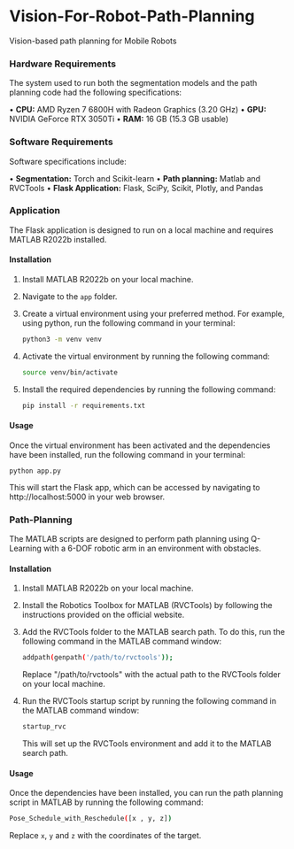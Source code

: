 # Vision-For-Robot-Path-Planning
Vision-based path planning for Mobile Robots

### Hardware Requirements
The system used to run both the segmentation models and the path planning code had the following specifications:

• **CPU:** AMD Ryzen 7 6800H with Radeon Graphics (3.20 GHz)
• **GPU:** NVIDIA GeForce RTX 3050Ti
• **RAM:** 16 GB (15.3 GB usable)


### Software Requirements
Software specifications include:

• **Segmentation:** Torch and Scikit-learn
• **Path planning:** Matlab and RVCTools
• **Flask Application:** Flask, SciPy, Scikit, Plotly, and Pandas

### Application
The Flask application is designed to run on a local machine and requires MATLAB R2022b installed.

#### Installation

1. Install MATLAB R2022b on your local machine.
2. Navigate to the `app` folder.
3. Create a virtual environment using your preferred method. For example, using python, run the following command in your terminal:
    ```bash
    python3 -m venv venv
    ```

4. Activate the virtual environment by running the following command:
    ```bash
    source venv/bin/activate
    ```

5. Install the required dependencies by running the following command:
    ```bash
    pip install -r requirements.txt
    ```

#### Usage
Once the virtual environment has been activated and the dependencies have been installed, run the following command in your terminal:
```
python app.py
```

This will start the Flask app, which can be accessed by navigating to http://localhost:5000 in your web browser.


### Path-Planning
The MATLAB scripts are designed to perform path planning using Q-Learning with a 6-DOF robotic arm in an environment with obstacles.

#### Installation

1. Install MATLAB R2022b on your local machine.
2. Install the Robotics Toolbox for MATLAB (RVCTools) by following the instructions provided on the official website.
3. Add the RVCTools folder to the MATLAB search path. To do this, run the following command in the MATLAB command window:

    ```bash
    addpath(genpath('/path/to/rvctools'));
    ```
    Replace "/path/to/rvctools" with the actual path to the RVCTools folder on your local machine.


4. Run the RVCTools startup script by running the following command in the MATLAB command window:
    ```bash
    startup_rvc
    ```
    This will set up the RVCTools environment and add it to the MATLAB search path.

#### Usage
Once the dependencies have been installed, you can run the path planning script in MATLAB by running the following command:
```bash
Pose_Schedule_with_Reschedule([x , y, z])
```
Replace `x`, `y` and `z` with the coordinates of the target.